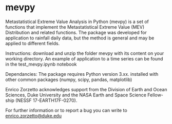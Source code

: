 # mevpy

Metastatistical Extreme Value Analysis in Python (mevpy) is a set of functions that implement 
the Metastatistical Extreme Value (MEV) Distribution and related
functions. The package was developed for application to rainfall daily data,
but the method is general and may be applied to different fields. 


Instructions:
download and unzip the folder mevpy with its content on your working directory. An example of application to a time series can be found in the test_mevpy.ipynb notebook

Dependancies: 
The package requires Python version 3.xx. installed with other common packages 
(numpy, scipy, pandas, matplotlib)

Enrico Zorzetto acknowledges support from the Division of Earth and Ocean
Sciences, Duke University and the NASA Earth and Space Science Fellow-
ship (NESSF 17-EARTH17F-0270).

For further information or to report a bug you can write to enrico.zorzetto@duke.edu

